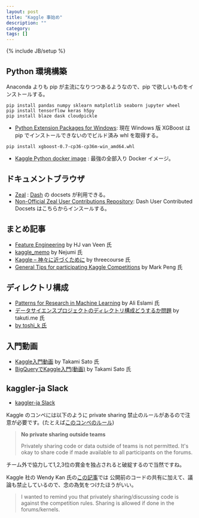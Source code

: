 ```yaml
---
layout: post
title: "Kaggle 事始め"
description: ""
category: 
tags: []
---
```

{% include JB/setup %}

## Python 環境構築

Anaconda よりも pip が主流になりつつあるようなので、pip で欲しいものをインストールする。

~~~
pip install pandas numpy sklearn matplotlib seaborn jupyter wheel
pip install tensorflow keras h5py
pip install blaze dask cloudpickle
~~~

* [Python Extension Packages for Windows](https://www.lfd.uci.edu/~gohlke/pythonlibs/):
現在 Windows 版 XGBoost は pip でインストールできないのでビルド済み whl を取得する。

~~~
pip install xgboost-0.7-cp36-cp36m-win_amd64.whl
~~~

* [Kaggle Python docker image](https://github.com/Kaggle/docker-python) : 最強の全部入り Docker イメージ。

## ドキュメントブラウザ

* [Zeal](https://zealdocs.org/) : [Dash](https://kapeli.com/dash) の docsets が利用できる。
* [Non-Official Zeal User Contributions Repository](https://zealusercontributions.herokuapp.com/):
Dash User Contributed Docsets はこちらからインスールする。


## まとめ記事

* [Feature Engineering](https://www.slideshare.net/HJvanVeen/feature-engineering-72376750) by HJ van Veen 氏
* [kaggle_memo](https://github.com/nejumi/kaggle_memo) by Nejumi 氏
* [Kaggle – 神々に近づくために](http://threeprogramming.lolipop.jp/blog/?p=921) by threecourse 氏
* [General Tips for participating Kaggle Competitions](https://www.slideshare.net/markpeng/general-tips-for-participating-kaggle-competitions) by Mark Peng 氏


## ディレクトリ構成

* [Patterns for Research in Machine Learning](http://arkitus.com/patterns-for-research-in-machine-learning/) by Ali Eslami 氏
* [データサイエンスプロジェクトのディレクトリ構成どうするか問題](https://takuti.me/note/data-science-project-structure/) by takuti.me 氏
* [by toshi_k 氏](https://twitter.com/toshi_k_datasci/status/885121730368294913)

## 入門動画

* [Kaggle入門動画](http://yutori-datascience.hatenablog.com/entry/2017/10/24/215647) by Takami Sato 氏
* [BigQueryでKaggle入門(動画)](https://www.youtube.com/playlist?list=PLkBjLQIGEjJl0UNGLFBZ309WmLuY9sq77) by Takami Sato 氏

## kaggler-ja Slack

* [kaggler-ja Slack](http://yutori-datascience.hatenablog.com/entry/2017/08/23/143146)

Kaggle のコンペには以下のように private sharing 禁止のルールがあるので注意が必要です。(たとえば[このコンペのルール](https://www.kaggle.com/c/titanic/rules))

> **No private sharing outside teams**
>
> Privately sharing code or data outside of teams is not permitted. It's okay to share code if made available to all participants on the forums.

チーム外で協力して1,2,3位の賞金を独占されると破綻するので当然ですね。

Kaggle 社の Wendy Kan 氏の[この記事](https://www.kaggle.com/c/planet-understanding-the-amazon-from-space/discussion/34613)では
公開前のコードの共有に加えて、議論も禁止しているので、念の為気をつけたほうがいい。

> I wanted to remind you that privately sharing/discussing code is against the competition rules. Sharing is allowed if done in the forums/kernels.

